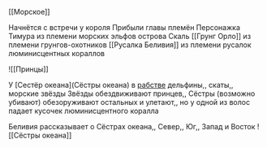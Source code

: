 [[Морское]]

Начнётся с встречи у короля
Прибыли главы племён
Персонажка Тимура из племени морских эльфов острова Скаль
[[Грунг Орло]] из племени грунгов-охотников
[[Русалка Беливия]] из племени русалок люминисцентных кораллов 

![[Принцы]]

У [Сестёр океана](Сёстры океана) в [рабстве](Рабство) дельфины,, скаты,, морские звёзды
Звёзды обездвиживают принцев,, Сёстры (возможно убивают) обезоруживают остальных и улетают,, но у одной из волос падает кусочек люминисцентного коралла

Беливия рассказывает о Сёстрах океана,, Север,, Юг,, Запад и Восток
![[Сёстры океана]]


